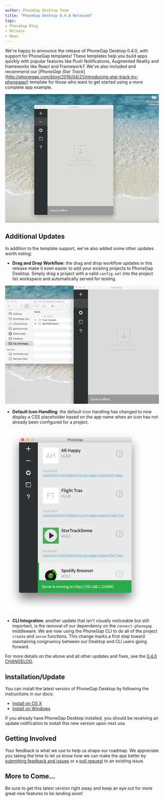 ```yaml
---
author: PhoneGap Desktop Team
title: "PhoneGap Desktop 0.4.0 Released"
tags:
- PhoneGap Blog
- Release
- News
---
```


We're happy to announce the release of PhoneGap Desktop 0.4.0, with support for PhoneGap templates! These templates help you build apps quickly with popular features like Push Notifications, Augmented Reality and frameworks like React and Framework7. We've also included and recommend our [_PhoneGap Star Track_] (http://phonegap.com/blog/2016/04/21/introducing-star-track-by-phonegap/) template for those who want to get started using a more complete app example. 

![Create Project with Template Workflow](create-template.gif)

## Additional Updates
In addition to the template support, we've also added some other updates worth noting:

- __Drag and Drop Workflow__: the drag and drop workflow updates in this release make it even easier to add your existing projects to PhoneGap Desktop. Simply drag a project with a valid `config.xml` into the project list workspace and automatically served for testing. 

![Drag Drop Project Workflow](drag-drop-project.gif)

- __Default Icon Handling__: the default icon handling has changed to now display a CSS placeholder based on the app name when an icon has not already been configured for a project.

![Default Icons](default-icons.png)

- __CLI Integration__: another update that isn't visually noticeable but still important, is the removal of our dependency on the `connect-phonegap` middleware. We are now using the PhoneGap CLI to do all of the project `create` and `serve` functions. This change marks a first step toward maintaining congruency between our Desktop and CLI users going forward. 

For more details on the above and all other updates and fixes, see the [0.4.0 CHANGELOG](https://github.com/phonegap/phonegap-app-desktop/milestone/39?closed=1).

## Installation/Update

You can install the latest version of PhoneGap Desktop by following the instructions in our docs:

- [Install on OS X](http://docs.phonegap.com/references/desktop-app/install/mac/)
- [Install on Windows](http://docs.phonegap.com/references/desktop-app/install/win/)

If you already have PhoneGap Desktop installed, you should be receiving an update notification to install this new version upon next use. 

## Getting Involved

Your feedback is what we use to help us shape our roadmap. We appreciate you taking the time to let us know how we can make the app better by [submitting feedback and issues](https://github.com/phonegap/phonegap-app-desktop/issues) or a [pull request](https://github.com/phonegap/phonegap-app-desktop) to an existing issue.

## More to Come...
Be sure to get this latest version right away and keep an eye out for more great new features to be landing soon! 

